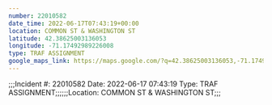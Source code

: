 ```yaml
---
number: 22010582
date_time: 2022-06-17T07:43:19+00:00
location: COMMON ST & WASHINGTON ST
latitude: 42.38625003136053
longitude: -71.17492989226008
type: TRAF ASSIGNMENT
google_maps_link: https://maps.google.com/?q=42.38625003136053,-71.17492989226008
---
```


;;;Incident #: 22010582  Date: 2022-06-17 07:43:19   Type: TRAF ASSIGNMENT;;;;;;Location: COMMON ST & WASHINGTON ST;;;
